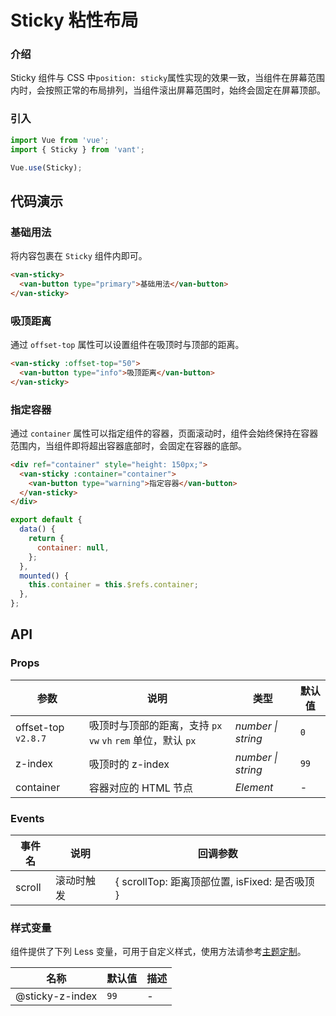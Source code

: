 # Sticky 粘性布局

### 介绍

Sticky 组件与 CSS 中`position: sticky`属性实现的效果一致，当组件在屏幕范围内时，会按照正常的布局排列，当组件滚出屏幕范围时，始终会固定在屏幕顶部。

### 引入

```js
import Vue from 'vue';
import { Sticky } from 'vant';

Vue.use(Sticky);
```

## 代码演示

### 基础用法

将内容包裹在 `Sticky` 组件内即可。

```html
<van-sticky>
  <van-button type="primary">基础用法</van-button>
</van-sticky>
```

### 吸顶距离

通过 `offset-top` 属性可以设置组件在吸顶时与顶部的距离。

```html
<van-sticky :offset-top="50">
  <van-button type="info">吸顶距离</van-button>
</van-sticky>
```

### 指定容器

通过 `container` 属性可以指定组件的容器，页面滚动时，组件会始终保持在容器范围内，当组件即将超出容器底部时，会固定在容器的底部。

```html
<div ref="container" style="height: 150px;">
  <van-sticky :container="container">
    <van-button type="warning">指定容器</van-button>
  </van-sticky>
</div>
```

```js
export default {
  data() {
    return {
      container: null,
    };
  },
  mounted() {
    this.container = this.$refs.container;
  },
};
```

## API

### Props

| 参数 | 说明 | 类型 | 默认值 |
| --- | --- | --- | --- |
| offset-top `v2.8.7` | 吸顶时与顶部的距离，支持 `px` `vw` `vh` `rem` 单位，默认 `px` | _number \| string_ | `0` |
| z-index | 吸顶时的 z-index | _number \| string_ | `99` |
| container | 容器对应的 HTML 节点 | _Element_ | - |

### Events

| 事件名 | 说明       | 回调参数                                       |
| ------ | ---------- | ---------------------------------------------- |
| scroll | 滚动时触发 | { scrollTop: 距离顶部位置, isFixed: 是否吸顶 } |

### 样式变量

组件提供了下列 Less 变量，可用于自定义样式，使用方法请参考[主题定制](#/zh-CN/theme)。

| 名称            | 默认值 | 描述 |
| --------------- | ------ | ---- |
| @sticky-z-index | `99`   | -    |
